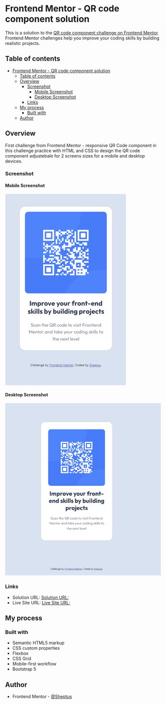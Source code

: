 # Frontend Mentor - QR code component solution

This is a solution to the [QR code component challenge on Frontend Mentor](https://www.frontendmentor.io/challenges/qr-code-component-iux_sIO_H). Frontend Mentor challenges help you improve your coding skills by building realistic projects. 

## Table of contents

- [Frontend Mentor - QR code component solution](#frontend-mentor---qr-code-component-solution)
  - [Table of contents](#table-of-contents)
  - [Overview](#overview)
    - [Screenshot](#screenshot)
      - [Mobile Screenshot](#mobile-screenshot)
      - [Desktop Screenshot](#desktop-screenshot)
    - [Links](#links)
  - [My process](#my-process)
    - [Built with](#built-with)
  - [Author](#author)



## Overview
First challenge from Frontend Mentor - responsive QR Code component
in this challenge practice with HTML and CSS to design the QR code component adjustebale for 2 screens sizes 
for a mobile and desktop devices.   
### Screenshot

#### Mobile Screenshot
![Mobile](./images/screenshot/mobile_sc.jpg)

#### Desktop Screenshot
![Desktop](./images/screenshot/desktop_sc.jpg)


### Links

- Solution URL: [Solution URL:](https://github.com/Sheptus/QR-code-component)
- Live Site URL: [Live Site URL:](https://sheptus.github.io/csb-9u9vip/)

## My process

### Built with

- Semantic HTML5 markup
- CSS custom properties
- Flexbox
- CSS Grid
- Mobile-first workflow
- Bootstrap 5

## Author

- Frontend Mentor - [@Sheptus](https://www.frontendmentor.io/profile/Sheptus)
